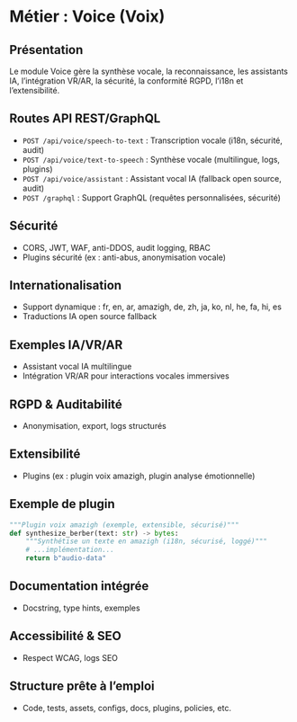 # Métier : Voice (Voix)

## Présentation
Le module Voice gère la synthèse vocale, la reconnaissance, les assistants IA, l’intégration VR/AR, la sécurité, la conformité RGPD, l’i18n et l’extensibilité.

## Routes API REST/GraphQL
- `POST /api/voice/speech-to-text` : Transcription vocale (i18n, sécurité, audit)
- `POST /api/voice/text-to-speech` : Synthèse vocale (multilingue, logs, plugins)
- `POST /api/voice/assistant` : Assistant vocal IA (fallback open source, audit)
- `POST /graphql` : Support GraphQL (requêtes personnalisées, sécurité)

## Sécurité
- CORS, JWT, WAF, anti-DDOS, audit logging, RBAC
- Plugins sécurité (ex : anti-abus, anonymisation vocale)

## Internationalisation
- Support dynamique : fr, en, ar, amazigh, de, zh, ja, ko, nl, he, fa, hi, es
- Traductions IA open source fallback

## Exemples IA/VR/AR
- Assistant vocal IA multilingue
- Intégration VR/AR pour interactions vocales immersives

## RGPD & Auditabilité
- Anonymisation, export, logs structurés

## Extensibilité
- Plugins (ex : plugin voix amazigh, plugin analyse émotionnelle)

## Exemple de plugin
```python
"""Plugin voix amazigh (exemple, extensible, sécurisé)"""
def synthesize_berber(text: str) -> bytes:
    """Synthétise un texte en amazigh (i18n, sécurisé, loggé)"""
    # ...implémentation...
    return b"audio-data"
```

## Documentation intégrée
- Docstring, type hints, exemples

## Accessibilité & SEO
- Respect WCAG, logs SEO

## Structure prête à l’emploi
- Code, tests, assets, configs, docs, plugins, policies, etc.
